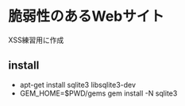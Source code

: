 # 脆弱性のあるWebサイト
XSS練習用に作成
## install
- apt-get install sqlite3 libsqlite3-dev
- GEM_HOME=$PWD/gems gem install -N sqlite3
